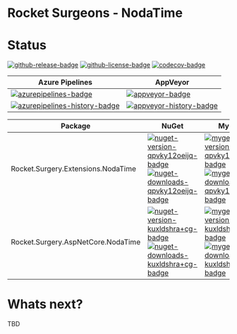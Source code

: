 # Rocket Surgeons - NodaTime

# Status
<!-- badges -->
[![github-release-badge]][github-release]
[![github-license-badge]][github-license]
[![codecov-badge]][codecov]
<!-- badges -->

<!-- history badges -->
| Azure Pipelines | AppVeyor |
| --------------- | -------- |
| [![azurepipelines-badge]][azurepipelines] | [![appveyor-badge]][appveyor] |
| [![azurepipelines-history-badge]][azurepipelines-history] | [![appveyor-history-badge]][appveyor-history] |
<!-- history badges -->

<!-- nuget packages -->
| Package | NuGet | MyGet |
| ------- | ----- | ----- |
| Rocket.Surgery.Extensions.NodaTime | [![nuget-version-qpvky12oeijq-badge]![nuget-downloads-qpvky12oeijq-badge]][nuget-qpvky12oeijq] | [![myget-version-qpvky12oeijq-badge]![myget-downloads-qpvky12oeijq-badge]][myget-qpvky12oeijq] |
| Rocket.Surgery.AspNetCore.NodaTime | [![nuget-version-kuxldshra+cg-badge]![nuget-downloads-kuxldshra+cg-badge]][nuget-kuxldshra+cg] | [![myget-version-kuxldshra+cg-badge]![myget-downloads-kuxldshra+cg-badge]][myget-kuxldshra+cg] |
<!-- nuget packages -->

# Whats next?
TBD

<!-- generated references -->
[github-release]: https://github.com/RocketSurgeonsGuild/AspNetCore.Extensions/releases/latest
[github-release-badge]: https://img.shields.io/github/release/RocketSurgeonsGuild/AspNetCore.Extensions.svg?logo=github&style=flat "Latest Release"
[github-license]: https://github.com/RocketSurgeonsGuild/AspNetCore.Extensions/blob/master/LICENSE
[github-license-badge]: https://img.shields.io/github/license/RocketSurgeonsGuild/AspNetCore.Extensions.svg?style=flat "License"
[codecov]: https://codecov.io/gh/RocketSurgeonsGuild/AspNetCore.Extensions
[codecov-badge]: https://img.shields.io/codecov/c/github/RocketSurgeonsGuild/AspNetCore.Extensions.svg?color=E03997&label=codecov&logo=codecov&logoColor=E03997&style=flat "Code Coverage"
[azurepipelines]: https://rocketsurgeonsguild.visualstudio.com/Libraries/_build/latest?definitionId=35&branchName=master
[azurepipelines-badge]: https://img.shields.io/azure-devops/build/rocketsurgeonsguild/Libraries/35.svg?color=98C6FF&label=azure%20pipelines&logo=azuredevops&logoColor=98C6FF&style=flat "Azure Pipelines Status"
[azurepipelines-history]: https://rocketsurgeonsguild.visualstudio.com/Libraries/_build?definitionId=35&branchName=master
[azurepipelines-history-badge]: https://buildstats.info/azurepipelines/chart/rocketsurgeonsguild/Libraries/35?includeBuildsFromPullRequest=false "Azure Pipelines History"
[appveyor]: https://ci.appveyor.com/project/RocketSurgeonsGuild/nodatime-extensions
[appveyor-badge]: https://img.shields.io/appveyor/ci/RocketSurgeonsGuild/nodatime-extensions.svg?color=00b3e0&label=appveyor&logo=appveyor&logoColor=00b3e0&style=flat "AppVeyor Status"
[appveyor-history]: https://ci.appveyor.com/project/RocketSurgeonsGuild/nodatime-extensions/history
[appveyor-history-badge]: https://buildstats.info/appveyor/chart/RocketSurgeonsGuild/nodatime-extensions?includeBuildsFromPullRequest=false "AppVeyor History"
[nuget-qpvky12oeijq]: https://www.nuget.org/packages/Rocket.Surgery.Extensions.NodaTime/
[nuget-version-qpvky12oeijq-badge]: https://img.shields.io/nuget/v/Rocket.Surgery.Extensions.NodaTime.svg?color=004880&logo=nuget&style=flat-square "NuGet Version"
[nuget-downloads-qpvky12oeijq-badge]: https://img.shields.io/nuget/dt/Rocket.Surgery.Extensions.NodaTime.svg?color=004880&logo=nuget&style=flat-square "NuGet Downloads"
[myget-qpvky12oeijq]: https://www.myget.org/feed/rocket-surgeons-guild/package/nuget/Rocket.Surgery.Extensions.NodaTime
[myget-version-qpvky12oeijq-badge]: https://img.shields.io/myget/rocket-surgeons-guild/vpre/Rocket.Surgery.Extensions.NodaTime.svg?label=myget&color=004880&logo=nuget&style=flat-square "MyGet Pre-Release Version"
[myget-downloads-qpvky12oeijq-badge]: https://img.shields.io/myget/rocket-surgeons-guild/dt/Rocket.Surgery.Extensions.NodaTime.svg?color=004880&logo=nuget&style=flat-square "MyGet Downloads"
[nuget-kuxldshra+cg]: https://www.nuget.org/packages/Rocket.Surgery.AspNetCore.NodaTime/
[nuget-version-kuxldshra+cg-badge]: https://img.shields.io/nuget/v/Rocket.Surgery.AspNetCore.NodaTime.svg?color=004880&logo=nuget&style=flat-square "NuGet Version"
[nuget-downloads-kuxldshra+cg-badge]: https://img.shields.io/nuget/dt/Rocket.Surgery.AspNetCore.NodaTime.svg?color=004880&logo=nuget&style=flat-square "NuGet Downloads"
[myget-kuxldshra+cg]: https://www.myget.org/feed/rocket-surgeons-guild/package/nuget/Rocket.Surgery.AspNetCore.NodaTime
[myget-version-kuxldshra+cg-badge]: https://img.shields.io/myget/rocket-surgeons-guild/vpre/Rocket.Surgery.AspNetCore.NodaTime.svg?label=myget&color=004880&logo=nuget&style=flat-square "MyGet Pre-Release Version"
[myget-downloads-kuxldshra+cg-badge]: https://img.shields.io/myget/rocket-surgeons-guild/dt/Rocket.Surgery.AspNetCore.NodaTime.svg?color=004880&logo=nuget&style=flat-square "MyGet Downloads"
<!-- generated references -->

<!-- nuke-data
github:
  owner: RocketSurgeonsGuild
  repository: AspNetCore.Extensions
azurepipelines:
  account: rocketsurgeonsguild
  teamproject: Libraries
  builddefinition: 35
appveyor:
  account: RocketSurgeonsGuild
  build: nodatime-extensions
myget:
  account: rocket-surgeons-guild
-->
